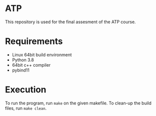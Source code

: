 # ATP
This repository is used for the final assesment of the ATP course.

# Requirements
- Linux 64bit build environment
- Python 3.8
- 64bit c++ compiler
- pybind11

# Execution
To run the program, run `make` on the given makefile.
To clean-up the build files, run `make clean`.
